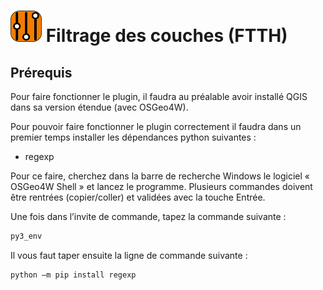 # <img src="https://github.com/sducournau/filter_layers/blob/master/icon.png?raw=true" width="50" height="50"> Filtrage des couches (FTTH)

## Prérequis

Pour faire fonctionner le plugin, il faudra au préalable avoir installé QGIS dans sa version étendue (avec OSGeo4W).

Pour pouvoir faire fonctionner le plugin correctement il faudra dans un premier temps installer les dépendances python suivantes :
-	regexp

Pour ce faire, cherchez dans la barre de recherche Windows le logiciel « OSGeo4W Shell » et lancez le programme.
Plusieurs commandes doivent être rentrées (copier/coller) et validées avec la touche Entrée.

Une fois dans l’invite de commande, tapez la commande suivante :
```bash
py3_env
```

Il vous faut taper ensuite la ligne de commande suivante :
```bash
python –m pip install regexp
```
